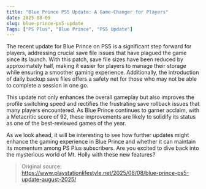 ```yaml
---
title: "Blue Prince PS5 Update: A Game-Changer for Players"
date: 2025-08-09
slug: blue-prince-ps5-update
Tags: ["PS Plus", "Blue Prince", "PS5 Update"]
---
```


The recent update for Blue Prince on PS5 is a significant step forward for players, addressing crucial save file issues that have plagued the game since its launch. With this patch, save file sizes have been reduced by approximately half, making it easier for players to manage their storage while ensuring a smoother gaming experience. Additionally, the introduction of daily backup save files offers a safety net for those who may not be able to complete a session in one go.

This update not only enhances the overall gameplay but also improves the profile switching speed and rectifies the frustrating save rollback issues that many players encountered. As Blue Prince continues to garner acclaim, with a Metacritic score of 92, these improvements are likely to solidify its status as one of the best-reviewed games of the year. 

As we look ahead, it will be interesting to see how further updates might enhance the gaming experience in Blue Prince and whether it can maintain its momentum among PS Plus subscribers. Are you excited to dive back into the mysterious world of Mt. Holly with these new features?
> Original source: https://www.playstationlifestyle.net/2025/08/08/blue-prince-ps5-update-august-2025/